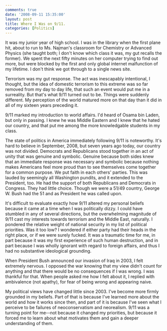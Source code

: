 ```yaml
---
comments: true
date: '2008-09-11 15:35:00'
layout: post
title: Where I Was on 9/11.
categories: [Politics]
---
```


It was my junior year of high school. I was in the library when the first plane hit, about to run to Ms. Najman's classroom for Chemistry or Advanced Physics (she taught both; I don't know which class it was, my gut recalls the former). We spent the next fifty minutes on her computer trying to find out more, but were blocked by the first and only global internet malfunction of my lifetime. I don't think we got through to a single news site.

Terrorism was my gut response. The act was inescapably intentional, I thought, but the idea of domestic terrorism to this extreme was so far removed from my day to day life, that such an event would put me in a surreality. But that's what 9/11 turned out to be. Things were suddenly different. My perception of the world matured more on that day than it did in all of my sixteen years preceding it.<!--more-->

9/11 marked my introduction to world affairs. I'd heard of Osama bin Laden, but only in passing. I knew he was Middle Eastern and I knew that he hated our country, and that put me among the more knowledgable students in my class.

The state of politics in America immediately following 9/11 is noteworthy. It's hard to believe in September, 2008, but seven years ago today, our country was not divided. Democrats and Republicans stood together in an act of unity that was genuine and symbolic. Genuine because both sides knew that an immediate response was necessary and symbolic because nothing makes Americans feel more proud than to see themselves come together for a common purpose. We put faith in each others' parties. This was lauded by seemingly all Washington pundits, and it extended to the President, too. He had the support of both Republicans and Democrats in Congress. They had little choice. Though we were a 51/49 country, George W. Bush had the 51 and as President he was called upon.

It's difficult to evaluate exactly how 9/11 altered my personal beliefs because it came at a time when I was politically dizzy. I could have stumbled in any of several directions, but the overwhelming magnitude of 9/11 cast my interests towards terrorism and the Middle East, naturally. I pondered the relative weight of national security in my list of political priorities. Was it too low? I wondered if either party had their heads in the right place, or if we were surely fucked. It was a traumatic time for me, in part because it was my first experience of such human destruction, and in part because I was wholly ignorant with regard to foreign affairs, and thus I had no substantive ideological grounding.

When President Bush announced our invasion of Iraq in 2003, I felt extremely nervous.  I opposed the war knowing that my view didn't count for anything and that there would be no consequences if I was wrong. I was thankful for that. When people asked me how I felt about it, I replied with ambivalence (not apathy), for fear of being wrong and appearing naive.

My political views have changed little since 2003. I've become more firmly grounded in my beliefs. Part of that is because I've learned more about the world and how it works since then, and part of it is because I've seen what I perceive to be failures of neoconservatism and neorealism. 9/11 was a turning point for me--not because it changed my priorities, but because it forced me to learn about what motivates them and gain a deeper understanding of them.
